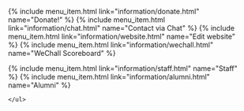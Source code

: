 <div id="sidemenu">
    <ul>
{% include menu_item.html link="information/donate.html" name="Donate!" %}
{% include menu_item.html link="information/chat.html" name="Contact&nbsp;via&nbsp;Chat" %}
{% include menu_item.html link="information/website.html" name="Edit website" %}
{% include menu_item.html link="information/wechall.html" name="WeChall&nbsp;Scoreboard" %}

{% include menu_item.html link="information/staff.html" name="Staff" %}
{% include menu_item.html link="information/alumni.html" name="Alumni" %}

    </ul>
</div>
